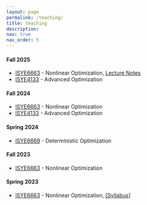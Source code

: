 ```yaml
---
layout: page
permalink: /teaching/
title: teaching
description: 
nav: true
nav_order: 5
---
```


#### Fall 2025
 - [ISYE6663](https://oscar.gatech.edu/bprod/bwckctlg.p_display_courses?term_in=202308&one_subj=ISYE&sel_crse_strt=6663&sel_crse_end=6663&sel_subj=&sel_levl=&sel_schd=&sel_coll=&sel_divs=&sel_dept=&sel_attr=) - Nonlinear Optimization, [Lecture Notes](https://milzj.github.io/assets/pdf/ISYE6663-Lecture-Notes-Fall-2025.pdf)
 - [ISYE4133](https://oscar.gatech.edu/bprod/bwckctlg.p_display_courses?term_in=202408&one_subj=ISYE&sel_crse_strt=4133&sel_crse_end=4133&sel_subj=&sel_levl=&sel_schd=&sel_coll=&sel_divs=&sel_dept=&sel_attr=) - Advanced Optimization

#### Fall 2024
 - [ISYE6663](https://oscar.gatech.edu/bprod/bwckctlg.p_display_courses?term_in=202308&one_subj=ISYE&sel_crse_strt=6663&sel_crse_end=6663&sel_subj=&sel_levl=&sel_schd=&sel_coll=&sel_divs=&sel_dept=&sel_attr=) - Nonlinear Optimization
 - [ISYE4133](https://oscar.gatech.edu/bprod/bwckctlg.p_display_courses?term_in=202408&one_subj=ISYE&sel_crse_strt=4133&sel_crse_end=4133&sel_subj=&sel_levl=&sel_schd=&sel_coll=&sel_divs=&sel_dept=&sel_attr=) - Advanced Optimization

#### Spring 2024
- [ISYE6669](https://oscar.gatech.edu/bprod/bwckctlg.p_display_courses?term_in=202402&one_subj=ISYE&sel_crse_strt=6669&sel_crse_end=6669&sel_subj=&sel_levl=&sel_schd=&sel_coll=&sel_divs=&sel_dept=&sel_attr=) - Deterministic Optimization

#### Fall 2023
 - [ISYE6663](https://oscar.gatech.edu/bprod/bwckctlg.p_display_courses?term_in=202308&one_subj=ISYE&sel_crse_strt=6663&sel_crse_end=6663&sel_subj=&sel_levl=&sel_schd=&sel_coll=&sel_divs=&sel_dept=&sel_attr=) - Nonlinear Optimization 

#### Spring 2023
 - [ISYE6663](https://oscar.gatech.edu/bprod/bwckctlg.p_display_courses?term_in=202302&one_subj=ISYE&sel_crse_strt=6663&sel_crse_end=6663&sel_subj=&sel_levl=&sel_schd=&sel_coll=&sel_divs=&sel_dept=&sel_attr=) - Nonlinear Optimization, 
   [[Syllabus]](https://milzj.github.io/assets/pdf/ISYE6663-Syllabus-Spring-2023.pdf)
